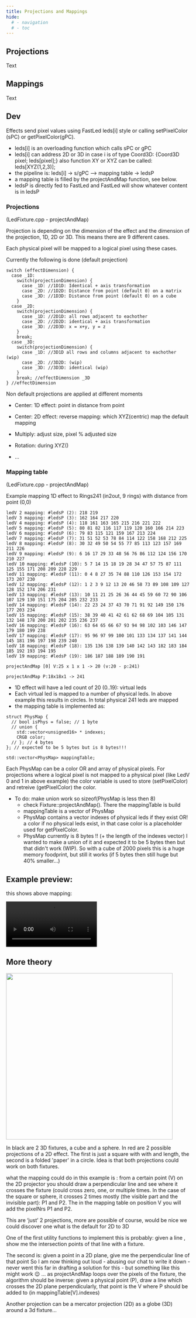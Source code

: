 ```yaml
---
title: Projections and Mappings
hide:
  # - navigation
  # - toc
---
```


## Projections

Text

## Mappings

Text

## Dev

Effects send pixel values using FastLed leds[i] style or calling setPixelColor (sPC) or getPixelColor(gPC).

* leds[i] is an overloading function which calls sPC or gPC
* leds[i] can address 2D or 3D in case i is of type Coord3D: {Coord3D pixel; leds[pixel];} also function XY or XYZ can be called: leds[XYZ(1,2,3)];
* the pipeline is: leds[i] -> s/gPC —> mapping table -> ledsP
* a mapping table is filled by the projectAndMap function, see below.
* ledsP is directly fed to FastLed and FastLed will show whatever content is in ledsP

### Projections
(LedFixture.cpp - projectAndMap)

Projection is depending on the dimension of the effect and the dimension of the projection, 1D, 2D or 3D.
This means there are 9 different cases.

Each physical pixel will be mapped to a logical pixel using these cases.

Currently the following is done (default projection)

```
switch (effectDimension) {
  case _1D:
    switch(projectionDimension) {
      case _1D: //1D1D: Identical + axis transformation
      case _2D: //1D2D: Distance from point (default 0) on a matrix
      case _3D: //1D3D: Distance from point (default 0) on a cube
    }
  case _2D:
    switch(projectionDimension) {
      case _1D: //2D1D: all rows adjacent to eachother
      case _2D: //2D2D: identical + axis transformation
      case _3D: //2D3D: x = x+y, y = z
    }
    break;
  case _3D:
    switch(projectionDimension) {
      case _1D: //3D1D all rows and columns adjacent to eachother (wip)
      case _2D: //3D2D: (wip)
      case _3D: //3D3D: identical (wip)
    }
    break; //effectDimension _3D
} //effectDimension
```

Non default projections are applied at different moments

* Center: 1D effect: point in distance from point

* Center: 2D effect: reverse mapping: which XYZ(centric) map the default mapping

* Multiply: adjust size, pixel % adjusted size

* Rotation: during XYZ()

* ...

### Mapping table
(LedFixture.cpp - projectAndMap)

Example mapping 1D effect to Rings241 (in2out, 9 rings) with distance from point (0,0)

```
ledV 2 mapping: #ledsP (2): 218 219
ledV 3 mapping: #ledsP (3): 162 164 217 220
ledV 4 mapping: #ledsP (4): 118 161 163 165 215 216 221 222
ledV 5 mapping: #ledsP (5): 80 81 82 116 117 119 120 160 166 214 223
ledV 6 mapping: #ledsP (6): 79 83 115 121 159 167 213 224
ledV 7 mapping: #ledsP (7): 31 51 52 53 78 84 114 122 158 168 212 225
ledV 8 mapping: #ledsP (8): 30 32 49 50 54 55 77 85 113 123 157 169 211 226
ledV 9 mapping: #ledsP (9): 6 16 17 29 33 48 56 76 86 112 124 156 170 210 227
ledV 10 mapping: #ledsP (10): 5 7 14 15 18 19 28 34 47 57 75 87 111 125 155 171 208 209 228 229
ledV 11 mapping: #ledsP (11): 0 4 8 27 35 74 88 110 126 153 154 172 173 207 230
ledV 12 mapping: #ledsP (12): 1 2 3 9 12 13 20 46 58 73 89 108 109 127 128 152 174 206 231
ledV 13 mapping: #ledsP (13): 10 11 21 25 26 36 44 45 59 60 72 90 106 107 129 130 151 175 204 205 232 233
ledV 14 mapping: #ledsP (14): 22 23 24 37 43 70 71 91 92 149 150 176 177 203 234
ledV 15 mapping: #ledsP (15): 38 39 40 41 42 61 62 68 69 104 105 131 132 148 178 200 201 202 235 236 237
ledV 16 mapping: #ledsP (16): 63 64 65 66 67 93 94 98 102 103 146 147 179 180 199 238
ledV 17 mapping: #ledsP (17): 95 96 97 99 100 101 133 134 137 141 144 145 181 196 197 198 239 240
ledV 18 mapping: #ledsP (18): 135 136 138 139 140 142 143 182 183 184 185 192 193 194 195
ledV 19 mapping: #ledsP (19): 186 187 188 189 190 191

projectAndMap [0] V:25 x 1 x 1 -> 20 (v:20 - p:241)

projectAndMap P:18x18x1 -> 241

```

* 1D effect will have a led count of 20 (0..19): virtual leds
* Each virtual led is mapped to a number of physical leds. In above example this results in circles. In total physical 241 leds are mapped
* the mapping table is implemented as: 

```
struct PhysMap {
  // bool isPhys = false; // 1 byte
  // union {
    std::vector<unsigned16> * indexes;
    CRGB color;
  // }; // 4 bytes
}; // expected to be 5 bytes but is 8 bytes!!!

std::vector<PhysMap> mappingTable;
```

Each PhysMap can be a color OR and array of physical pixels. For projections where a logical pixel is not mapped to a physical pixel (like LedV 0 and 1 in above example) the color variable is used to store (setPixelColor) and retreive (getPixelColor) the color.

* To do: make union work so sizeof(PhysMap is less then 8)
    * check Fixture::projectAndMap(). There the mappingTable is build  
    * mappingTable is a vector of PhysMap
    * PhysMap contains a vector indexes of physical leds if they exist OR! a color if no physical leds exist, in that case color is a placeholder used for getPixelColor. 
    * PhysMap currently is 8 bytes !! (+ the length of the indexes vector) I wanted to make a union of it and expected it to be 5 bytes then but that didn't work (WIP). So with a cube of 2000 pixels this is a huge memory foodprint, but still it works (if 5 bytes then still huge but 40% smaller...)


## Example preview:

this shows above mapping:

<video width="248" autoplay><source src="https://github.com/ewowi/StarDocs/assets/1737159/637588d2-0f38-46ba-b765-a37acf5fd385" type="video/mp4"></video>

## More theory

<img width="455" src="https://github.com/ewowi/StarDocs/assets/138451817/15f217bc-4ef4-40d1-bc32-11dedd8c0532">

In black are 2 3D fixtures, a cube and a sphere. In red are 2 possible projections of a 2D effect. The first is just a square with with and length, the second is a folded 'paper' in a circle. Idea is that both projections could work on both fixtures.

what the mapping could do in this example is : from a certain point (V) on the 2D projector you should draw a perpendicular line and see where it crosses the fixture (could cross zero, one, or multiple times. In the case of the square or sphere, it crosses 2 times mostly (the visible part and the invisible part): P1 and P2. The in the mapping table on position V you will add the pixelNrs P1 and P2.

This are ‘just’ 2 projections, more are possible of course, would be nice we could discover one what is the default for 2D to 3D

One of the first utility functions to implement this is probably: given a line , show me the intersection points of that line with a fixture.

The second is: given a point in a 2D plane, give me the perpendicular line of that point
So I am now thinking out loud - abusing our chat to write it down - never went this far in drafting a solution for this - but something like this might work 😉
... as projectAndMap loops over the pixels of the fixture, the algorithm should be inverse: given a physical point (P), draw a line which crosses the 2D plane perpendicularly, that point is the V where P should be added to (in mappingTable[V].indexes)

Another projection can be a mercator projection (2D) as a globe (3D) around a 3d fixture...

